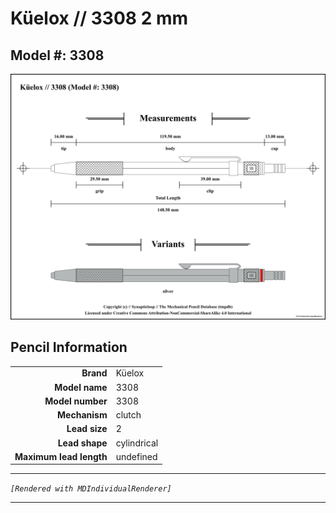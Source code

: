 # Küelox // 3308 2 mm

## Model #: 3308

<img src="./3308-3308-2.0-grouped.png">

## Pencil Information

|     |     |
| ---: | :--- |
| **Brand** | Küelox |
| **Model name** | 3308 |
| **Model number** | 3308 |
| **Mechanism** | clutch |
| **Lead size** | 2 |
| **Lead shape** | cylindrical |
| **Maximum lead length** | undefined |


---

_`[Rendered with MDIndividualRenderer]`_

---

